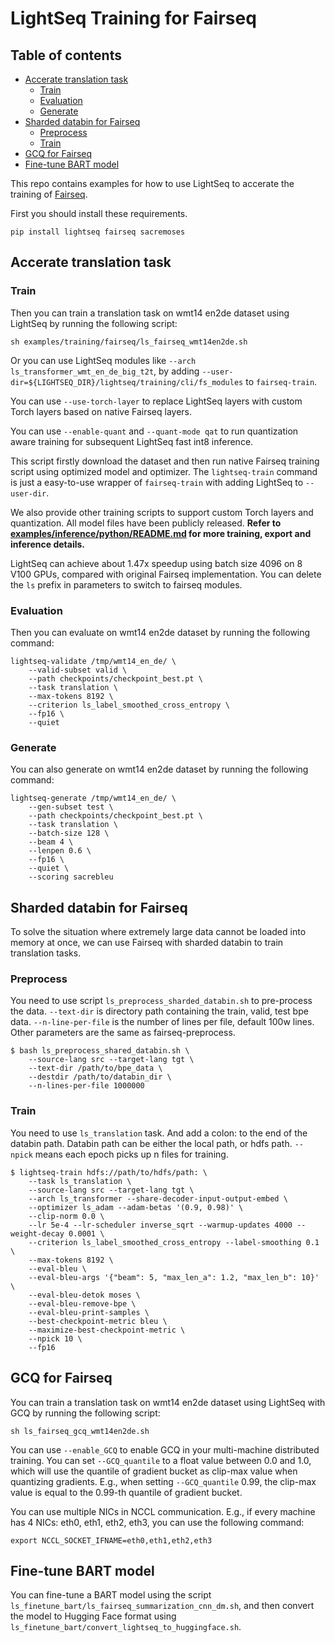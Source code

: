 # LightSeq Training for Fairseq

## Table of contents
- [Accerate translation task](#accerate-translation-task)
    - [Train](#train)
    - [Evaluation](#evaluation)
    - [Generate](#generate)
- [Sharded databin for Fairseq](#sharded-databin-for-fairseq)
    - [Preprocess](#preprocess)
    - [Train](#train)
- [GCQ for Fairseq](#gcq-for-fairseq)
- [Fine-tune BART model](#fine-tune-bart-model)

This repo contains examples for how to use LightSeq to accerate the training of [Fairseq](https://github.com/pytorch/fairseq).

First you should install these requirements.
```shell
pip install lightseq fairseq sacremoses
```

## Accerate translation task
### Train
Then you can train a translation task on wmt14 en2de dataset using LightSeq by running the following script:
```shell
sh examples/training/fairseq/ls_fairseq_wmt14en2de.sh
```

Or you can use LightSeq modules like `--arch ls_transformer_wmt_en_de_big_t2t`,
by adding `--user-dir=${LIGHTSEQ_DIR}/lightseq/training/cli/fs_modules`
to `fairseq-train`.

You can use `--use-torch-layer` to replace LightSeq layers with custom Torch layers based on native Fairseq layers.

You can use `--enable-quant` and `--quant-mode qat` to run quantization aware training for subsequent LightSeq fast int8 inference.

This script firstly download the dataset and then run native Fairseq
training script using optimized model and optimizer.
The `lightseq-train` command is just a easy-to-use wrapper of `fairseq-train` with adding
LightSeq to `--user-dir`.

We also provide other training scripts to support custom Torch layers and quantization. All model files have been publicly released. **Refer to [examples/inference/python/README.md](../../../examples/inference/python/README.md) for more training, export and inference details.**

LightSeq can achieve about 1.47x speedup using batch size 4096 on 8 V100 GPUs,
compared with original Fairseq implementation. You can delete the `ls` prefix in parameters
to switch to fairseq modules.

### Evaluation
Then you can evaluate on wmt14 en2de dataset by running the following command:
```shell
lightseq-validate /tmp/wmt14_en_de/ \
    --valid-subset valid \
    --path checkpoints/checkpoint_best.pt \
    --task translation \
    --max-tokens 8192 \
    --criterion ls_label_smoothed_cross_entropy \
    --fp16 \
    --quiet
```

### Generate
You can also generate on wmt14 en2de dataset by running the following command:
```shell
lightseq-generate /tmp/wmt14_en_de/ \
    --gen-subset test \
    --path checkpoints/checkpoint_best.pt \
    --task translation \
    --batch-size 128 \
    --beam 4 \
    --lenpen 0.6 \
    --fp16 \
    --quiet \
    --scoring sacrebleu
```

## Sharded databin for Fairseq
To solve the situation where extremely large data cannot be loaded into memory at once, we can use Fairseq with sharded databin to train translation tasks.

### Preprocess
You need to use script `ls_preprocess_sharded_databin.sh` to pre-process the data. `--text-dir` is directory path containing the train, valid, test bpe data. `--n-line-per-file` is the number of lines per file, default 100w lines. Other parameters are the same as fairseq-preprocess.
```shell
$ bash ls_preprocess_shared_databin.sh \
    --source-lang src --target-lang tgt \
    --text-dir /path/to/bpe_data \
    --destdir /path/to/databin_dir \
    --n-lines-per-file 1000000
```

### Train
You need to use `ls_translation` task. And add a colon: to the end of the databin path. Databin path can be either the local path, or hdfs path. `--npick` means each epoch picks up n files for training.
```shell
$ lightseq-train hdfs://path/to/hdfs/path: \
    --task ls_translation \
    --source-lang src --target-lang tgt \
    --arch ls_transformer --share-decoder-input-output-embed \
    --optimizer ls_adam --adam-betas '(0.9, 0.98)' \
    --clip-norm 0.0 \
    --lr 5e-4 --lr-scheduler inverse_sqrt --warmup-updates 4000 --weight-decay 0.0001 \
    --criterion ls_label_smoothed_cross_entropy --label-smoothing 0.1 \
    --max-tokens 8192 \
    --eval-bleu \
    --eval-bleu-args '{"beam": 5, "max_len_a": 1.2, "max_len_b": 10}' \
    --eval-bleu-detok moses \
    --eval-bleu-remove-bpe \
    --eval-bleu-print-samples \
    --best-checkpoint-metric bleu \
    --maximize-best-checkpoint-metric \
    --npick 10 \
    --fp16
```

## GCQ for Fairseq
You can train a translation task on wmt14 en2de dataset using LightSeq with GCQ by running the following script:
```shell
sh ls_fairseq_gcq_wmt14en2de.sh
```

You can use `--enable_GCQ` to enable GCQ in your multi-machine distributed training.
You can set `--GCQ_quantile` to a float value between 0.0 and 1.0, which will use the quantile of gradient bucket as clip-max value when quantizing gradients. E.g., when setting `--GCQ_quantile` 0.99, the clip-max value is equal to the 0.99-th quantile of gradient bucket.

You can use multiple NICs in NCCL communication. E.g., if every machine has 4 NICs: eth0, eth1, eth2, eth3, you can use the following command:
```shell
export NCCL_SOCKET_IFNAME=eth0,eth1,eth2,eth3
```

## Fine-tune BART model
You can fine-tune a BART model using the script `ls_finetune_bart/ls_fairseq_summarization_cnn_dm.sh`, and then convert the model to Hugging Face format using `ls_finetune_bart/convert_lightseq_to_huggingface.sh`.